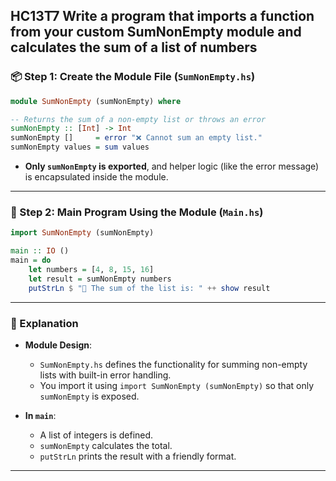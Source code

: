 HC13T7
Write a program that imports a function from your custom SumNonEmpty module and calculates the sum of a list of numbers
---

### 📦 Step 1: Create the Module File (`SumNonEmpty.hs`)

```haskell
module SumNonEmpty (sumNonEmpty) where

-- Returns the sum of a non-empty list or throws an error
sumNonEmpty :: [Int] -> Int
sumNonEmpty []     = error "❌ Cannot sum an empty list."
sumNonEmpty values = sum values
```

- **Only `sumNonEmpty` is exported**, and helper logic (like the error message) is encapsulated inside the module.

---

### 🚀 Step 2: Main Program Using the Module (`Main.hs`)

```haskell
import SumNonEmpty (sumNonEmpty)

main :: IO ()
main = do
    let numbers = [4, 8, 15, 16]
    let result = sumNonEmpty numbers
    putStrLn $ "🧮 The sum of the list is: " ++ show result
```

---

### 🧠 Explanation

- **Module Design**:
  - `SumNonEmpty.hs` defines the functionality for summing non-empty lists with built-in error handling.
  - You import it using `import SumNonEmpty (sumNonEmpty)` so that only `sumNonEmpty` is exposed.

- **In `main`**:
  - A list of integers is defined.
  - `sumNonEmpty` calculates the total.
  - `putStrLn` prints the result with a friendly format.

---

